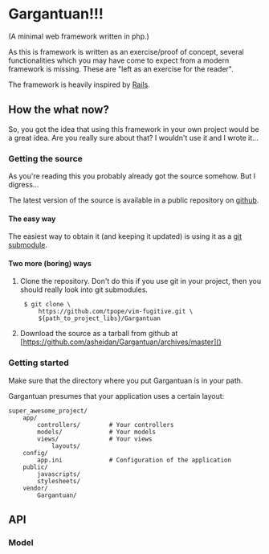 # Gargantuan!!!

(A minimal web framework written in php.)

As this is framework is written as an exercise/proof of concept, several
functionalities which you may have come to expect from a modern framework is
missing. These are "left as an exercise for the reader".

The framework is heavily inspired by [Rails](http://rubyonrails.org/ "Web development that doesn't hurt").

## How the what now?

So, you got the idea that using this framework in your own project would be a
great idea. Are you really sure about that? I wouldn't use it and I wrote
it...

### Getting the source

As you're reading this you probably already got the source somehow. But I
digress...

The latest version of the source is available in a public repository on
[github](https://github.com/asheidan/Gargantuan).

#### The easy way

The easiest way to obtain it (and keeping it updated) is using it as a
[git submodule](http://book.git-scm.com/5_submodules.html "More information about submodules in git").

#### Two more (boring) ways

1. Clone the repository. Don't do this if you use git in your project, then
	you should really look into git submodules.

		$ git clone \
			https://github.com/tpope/vim-fugitive.git \
			${path_to_project_libs}/Gargantuan

2. Download the source as a tarball from github at
	[https://github.com/asheidan/Gargantuan/archives/master]()

### Getting started

Make sure that the directory where you put Gargantuan is in your path.

Gargantuan presumes that your application uses a certain layout:

	super_awesome_project/
		app/
			controllers/		# Your controllers
			models/				# Your models
			views/				# Your views
				layouts/
		config/
			app.ini				# Configuration of the application
		public/
			javascripts/
			stylesheets/
		vendor/
			Gargantuan/

## API

### Model
